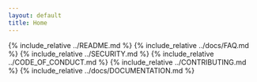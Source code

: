 ```yaml
---
layout: default
title: Home
---
```


{% include_relative ../README.md %}
{% include_relative ../docs/FAQ.md %}
{% include_relative ../SECURITY.md %}
{% include_relative ../CODE_OF_CONDUCT.md %}
{% include_relative ../CONTRIBUTING.md %}
{% include_relative ../docs/DOCUMENTATION.md %}